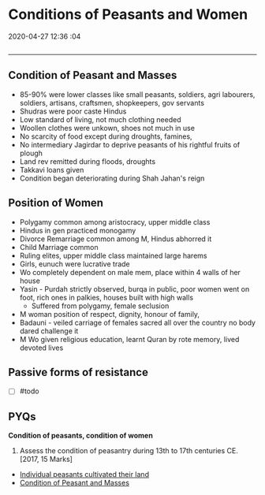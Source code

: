 # Conditions of Peasants and Women
2020-04-27 12:36 :04

```toc
```
---

## Condition of Peasant and Masses
-   85-90% were lower classes like small peasants, soldiers, agri labourers, soldiers, artisans, craftsmen, shopkeepers, gov servants
-   Shudras were poor caste Hindus
-   Low standard of living, not much clothing needed
-   Woollen clothes were unkown, shoes not much in use
-   No scarcity of food except during droughts, famines,
-   No intermediary Jagirdar to deprive peasants of his rightful fruits of plough
-   Land rev remitted during floods, droughts
-   Takkavi loans given
-   Condition began deteriorating during Shah Jahan's reign

## Position of Women
-   Polygamy common among aristocracy, upper middle class
-   Hindus in gen practiced monogamy
-   Divorce Remarriage common among M, Hindus abhorred it
-   Child Marriage common
-   Ruling elites, upper middle class maintained large harems
-   Girls, eunuch were lucrative trade
-   Wo completely dependent on male mem, place within 4 walls of her house
-   Yasin - Purdah strictly observed, burqa in public, poor women went on foot, rich ones in palkies, houses built with high walls
    -   Suffered from polygamy, female seclusion
-   M woman position of respect, dignity, honour of family,
-   Badauni - veiled carriage of females sacred all over the country no body dared challenge it
-   M Wo given religious education, learnt Quran by rote memory, lived devoted lives

## Passive forms of resistance 
- [ ] #todo 


## PYQs

**Condition of peasants, condition of women**

1. Assess the condition of peasantry during 13th to 17th centuries CE. [2017, 15 Marks]
-   [Individual peasants cultivated their land](onenote:..Part%20ISociety%5eJ%20Culture%5eJ%20Economy%20in%20the%2013th%20-14th%20Cen_.one#Composition%20of%20Rural%20Society&section-id={FFDB435A-DF3F-455E-B50E-59953F7F18E9}&page-id={8B3452FD-E70B-472D-8988-9F23353D3821}&object-id={3DA1F51A-1B14-4CF2-A10F-4AB2CFA8C460}&C&base-path=https://d.docs.live.net/bbc8be5bd337910c/Documents/History%20Optional/Medieval%20India)
-   [Condition of Peasant and Masses](onenote:[[Conditions]]%20of%20Peasants%20and%20Women&section-id={010C4C19-D880-4B52-85A4-D34B3F2E31DD}&page-id={5202860D-1E8B-4932-93A7-2FB9514AD764}&object-id={D86E7FD0-ABEA-4BD6-A01B-86F63458947E}&C&base-path=https://d.docs.live.net/bbc8be5bd337910c/Documents/History%20Optional/Medieval%20India/Part%20II/Economy%5eJ%20Society%2016-17%20CE.one)


